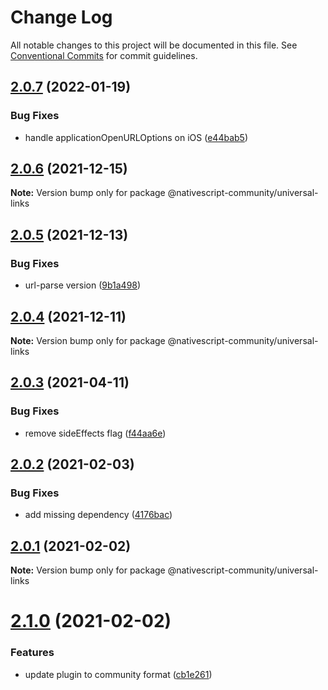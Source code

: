# Change Log

All notable changes to this project will be documented in this file.
See [Conventional Commits](https://conventionalcommits.org) for commit guidelines.

## [2.0.7](https://github.com/nativescript-community/universal-links/compare/v2.0.6...v2.0.7) (2022-01-19)


### Bug Fixes

* handle applicationOpenURLOptions on iOS ([e44bab5](https://github.com/nativescript-community/universal-links/commit/e44bab5534f8352f497ede906a58804f288fe7f9))





## [2.0.6](https://github.com/nativescript-community/universal-links/compare/v2.0.5...v2.0.6) (2021-12-15)

**Note:** Version bump only for package @nativescript-community/universal-links





## [2.0.5](https://github.com/nativescript-community/universal-links/compare/v2.0.4...v2.0.5) (2021-12-13)


### Bug Fixes

* url-parse version ([9b1a498](https://github.com/nativescript-community/universal-links/commit/9b1a498469c8f4d0e18fe783fb772703fb7e560e))





## [2.0.4](https://github.com/nativescript-community/universal-links/compare/v2.0.3...v2.0.4) (2021-12-11)

**Note:** Version bump only for package @nativescript-community/universal-links





## [2.0.3](https://github.com/nativescript-community/universal-links/compare/v2.0.2...v2.0.3) (2021-04-11)


### Bug Fixes

* remove sideEffects flag ([f44aa6e](https://github.com/nativescript-community/universal-links/commit/f44aa6ed3e67d5ac7520e31d75361e4a60a18d40))





## [2.0.2](https://github.com/nativescript-community/universal-links/compare/v2.0.1...v2.0.2) (2021-02-03)


### Bug Fixes

* add missing dependency ([4176bac](https://github.com/nativescript-community/universal-links/commit/4176bacf7381debf8e008bd39a2891c85bfcbb29))





## [2.0.1](https://github.com/nativescript-community/universal-links/compare/v2.1.0...v2.0.1) (2021-02-02)

**Note:** Version bump only for package @nativescript-community/universal-links





# [2.1.0](https://github.com/nativescript-community/universal-links/compare/v1.0.1...v2.1.0) (2021-02-02)


### Features

* update plugin to community format ([cb1e261](https://github.com/nativescript-community/universal-links/commit/cb1e26155221baa60b04a11bd16f14ad0b562ba7))
